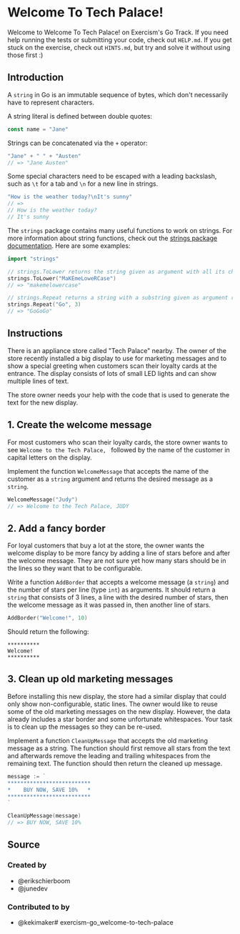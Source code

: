 # Welcome To Tech Palace!

Welcome to Welcome To Tech Palace! on Exercism's Go Track.
If you need help running the tests or submitting your code, check out `HELP.md`.
If you get stuck on the exercise, check out `HINTS.md`, but try and solve it without using those first :)

## Introduction

A `string` in Go is an immutable sequence of bytes, which don't necessarily have to represent characters.

A string literal is defined between double quotes:

```go
const name = "Jane"
```

Strings can be concatenated via the `+` operator:

```go
"Jane" + " " + "Austen"
// => "Jane Austen"
```

Some special characters need to be escaped with a leading backslash, such as `\t` for a tab and `\n` for a new line in strings.

```go
"How is the weather today?\nIt's sunny"  
// =>
// How is the weather today?
// It's sunny
```

The `strings` package contains many useful functions to work on strings.
For more information about string functions, check out the [strings package documentation](https://pkg.go.dev/strings).
Here are some examples:

```go
import "strings"

// strings.ToLower returns the string given as argument with all its characters lowercased
strings.ToLower("MaKEmeLoweRCase")
// => "makemelowercase"

// strings.Repeat returns a string with a substring given as argument repeated many times
strings.Repeat("Go", 3)
// => "GoGoGo"
```

## Instructions

There is an appliance store called "Tech Palace" nearby.
The owner of the store recently installed a big display to use for marketing messages and to show a special greeting when customers scan their loyalty cards at the entrance.
The display consists of lots of small LED lights and can show multiple lines of text.

The store owner needs your help with the code that is used to generate the text for the new display.

## 1. Create the welcome message

For most customers who scan their loyalty cards, the store owner wants to see `Welcome to the Tech Palace, ` followed by the name of the customer in capital letters on the display.

Implement the function `WelcomeMessage` that accepts the name of the customer as a `string` argument and returns the desired message as a `string`.

```go
WelcomeMessage("Judy")
// => Welcome to the Tech Palace, JUDY
```

## 2. Add a fancy border

For loyal customers that buy a lot at the store, the owner wants the welcome display to be more fancy by adding a line of stars before and after the welcome message.
They are not sure yet how many stars should be in the lines so they want that to be configurable.

Write a function `AddBorder` that accepts a welcome message (a `string`) and the number of stars per line (type `int`) as arguments.
It should return a `string` that consists of 3 lines, a line with the desired number of stars, then the welcome message as it was passed in, then another line of stars.

```go
AddBorder("Welcome!", 10)
```

Should return the following:

```
**********
Welcome!
**********
```

## 3. Clean up old marketing messages

Before installing this new display, the store had a similar display that could only show non-configurable, static lines.
The owner would like to reuse some of the old marketing messages on the new display.
However, the data already includes a star border and some unfortunate whitespaces.
Your task is to clean up the messages so they can be re-used.

Implement a function `CleanUpMessage` that accepts the old marketing message as a string.
The function should first remove all stars from the text and afterwards remove the leading and trailing whitespaces from the remaining text.
The function should then return the cleaned up message.

```go
message := `
**************************
*    BUY NOW, SAVE 10%   *
**************************
`

CleanUpMessage(message)
// => BUY NOW, SAVE 10%
```

## Source

### Created by

- @erikschierboom
- @junedev

### Contributed to by

- @kekimaker# exercism-go_welcome-to-tech-palace
